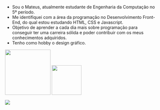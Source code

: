 - Sou o Mateus, atualmente estudante de Engenharia da Computação no 5º período.
- Me identifiquei com a área da programação no Desenvolvimento Front-End, do qual estou estudando HTML, CSS e Javascript.
- Objetivo de aprender a cada dia mais sobre programação para conseguir ter uma carreira sólida e poder contribuir com os meus conhecimentos adquiridos.
- Tenho como hobby o design gráfico.

<img height="150em" src="https://github-readme-stats.vercel.app/api?username=mateusrr&show_icons=true&theme=cobalt2&include_all_commits=true&count_private=true"/>
<img height="98em" src="https://github-readme-stats.vercel.app/api/top-langs/?username=mateusrr&layout=compact&langs_count=7&theme=cobalt2"/>

<a href="https://www.linkedin.com/in/mateusrr" target="_blank"><img src="https://img.shields.io/badge/-LinkedIn-%230077B5?style=for-the-badge&logo=linkedin&logoColor=white" target="_blank"></a> 
